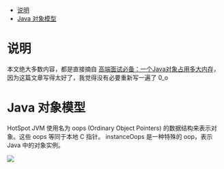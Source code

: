 
- [说明](#说明)
- [Java 对象模型](#java-对象模型)


# 说明

本文绝大多数内容，都是直接摘自 [高端面试必备：一个Java对象占用多大内存](https://www.cnblogs.com/rickiyang/p/14206724.html#:~:text=%E5%AF%B9%E8%B1%A1%E5%A4%B4%E4%BF%A1%E6%81%AF%EF%BC%9A64%20%E4%BD%8D,%E5%8E%8B%E7%BC%A9%E5%90%8E16%20%E5%AD%97%E8%8A%82%E3%80%82)，因为这篇文章写得太好了，我觉得没有必要重新写一遍了 0_o

# Java 对象模型

HotSpot JVM 使用名为 oops (Ordinary Object Pointers) 的数据结构来表示对象。这些 oops 等同于本地 C 指针。 instanceOops 是一种特殊的 oop，表示 Java 中的对象实例。

![](http://yano.oss-cn-beijing.aliyuncs.com/blog/20210817110242.png?x-oss-process=style/yano)